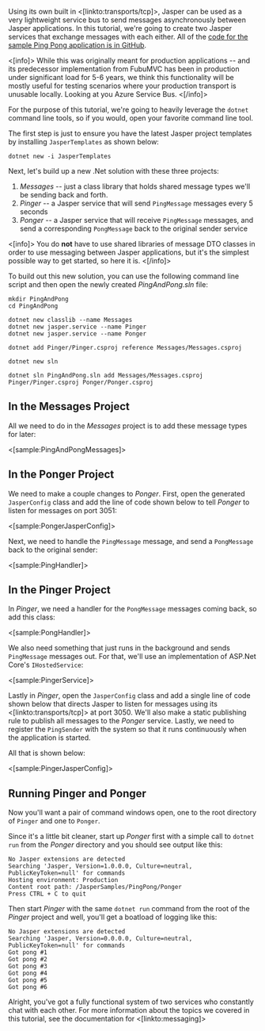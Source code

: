 <!--title:Using Jasper as a Lightweight Service Bus-->

Using its own built in <[linkto:transports/tcp]>, Jasper can be used as a very lightweight service bus to send messages asynchronously between Jasper applications. In this tutorial, we're going to create two Jasper services that exchange messages with each either. All of the [code for the sample Ping Pong application is in GitHub](https://github.com/JasperFx/JasperSamples/tree/master/PingPong).


<[info]>
While this was originally meant for production applications -- and its predecessor implementation from FubuMVC has been in production under significant load for 5-6 years, we think this functionality will be mostly useful for testing scenarios where your production transport is unusable locally. Looking at you Azure Service Bus.
<[/info]>

For the purpose of this tutorial, we're going to heavily leverage the `dotnet` command line tools, so if you would, open your favorite command line tool. 

The first step is just to ensure you have the latest Jasper project templates by installing `JasperTemplates` as shown below:

```
dotnet new -i JasperTemplates
```

Next, let's build up a new .Net solution with these three projects:

1. *Messages* -- just a class library that holds shared message types we'll be sending back and forth. 
1. *Pinger* -- a Jasper service that will send `PingMessage` messages every 5 seconds
1. *Ponger* -- a Jasper service that will receive `PingMessage` messages, and send a corresponding `PongMessage`
   back to the original sender service

<[info]>
You do **not** have to use shared libraries of message DTO classes in order to use messaging between Jasper applications,
but it's the simplest possible way to get started, so here it is.
<[/info]>

To build out this new solution, you can use the following command line script and then open the newly created *PingAndPong.sln* file:

```
mkdir PingAndPong
cd PingAndPong

dotnet new classlib --name Messages
dotnet new jasper.service --name Pinger
dotnet new jasper.service --name Ponger

dotnet add Pinger/Pinger.csproj reference Messages/Messages.csproj

dotnet new sln

dotnet sln PingAndPong.sln add Messages/Messages.csproj Pinger/Pinger.csproj Ponger/Ponger.csproj
```

## In the Messages Project

All we need to do in the *Messages* project is to add these message types for later:

<[sample:PingAndPongMessages]>

## In the Ponger Project

We need to make a couple changes to *Ponger*. First, open the generated `JasperConfig` class
and add the line of code shown below to tell *Ponger* to listen for messages on port 3051:

<[sample:PongerJasperConfig]>

Next, we need to handle the `PingMessage` message, and send a `PongMessage` back to the original sender:

<[sample:PingHandler]>


## In the Pinger Project

In *Pinger*, we need a handler for the `PongMessage` messages coming back, so add this class:


<[sample:PongHandler]>

We also need something that just runs in the background and sends `PingMessage` messages out. For that, we'll use
an implementation of ASP.Net Core's `IHostedService`:

<[sample:PingerService]>

Lastly in *Pinger*, open the `JasperConfig` class and add a single line of code shown below that directs Jasper to 
listen for messages using its <[linkto:transports/tcp]> at port 3050. We'll also make
a static publishing rule to publish all messages to the *Ponger* service. Lastly, we need to register the `PingSender`
with the system so that it runs continuously when the application is started.

All that is shown below:

<[sample:PingerJasperConfig]>



## Running Pinger and Ponger

Now you'll want a pair of command windows open, one to the root directory of `Pinger` and one to `Ponger`.

Since it's a little bit cleaner, start up *Ponger* first with a simple call to `dotnet run` from the *Ponger* directory and you should see output like this:

```
No Jasper extensions are detected
Searching 'Jasper, Version=1.0.0.0, Culture=neutral, PublicKeyToken=null' for commands
Hosting environment: Production
Content root path: /JasperSamples/PingPong/Ponger
Press CTRL + C to quit
```

Then start *Pinger* with the same `dotnet run` command from the root of the *Pinger* project and well, you'll get a boatload of logging like this:

```
No Jasper extensions are detected
Searching 'Jasper, Version=0.0.0.0, Culture=neutral, PublicKeyToken=null' for commands
Got pong #1
Got pong #2
Got pong #3
Got pong #4
Got pong #5
Got pong #6

```

Alright, you've got a fully functional system of two services who constantly chat with each other. For more information about the topics we covered in this tutorial, see the documentation for <[linkto:messaging]>
